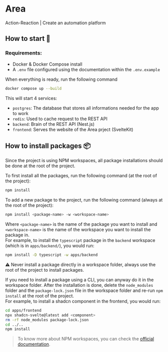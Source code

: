 # Area
Action-Reaction | Create an automation platform

## How to start 🚀

### Requirements:
- Docker & Docker Compose install
- A `.env` file configured using the documentation within the `.env.example`

When everything is ready, run the following command
```bash
docker compose up --build
```

This will start 4 services:
- `postgres`: The database that stores all informations needed for the app to work
- `redis`: Used to cache request to the REST API
- `backend`: Brain of the REST API (Nest.js)
- `frontend`: Serves the website of the Area prject (SvelteKit)

## How to install packages 📦

Since the project is using NPM workspaces, all package installations should be done at the root of the project.

To first install all the packages, run the following command (at the root of the project):
```bash
npm install
```

To add a new package to the project, run the following command (always at the root of the project):
```bash
npm install <package-name> -w <workspace-name>
```
Where `<package-name>` is the name of the package you want to install and `<workspace-name>` is the name of the workspace you want to install the package in.\
For example, to install the `typescript` package in the `backend` workspace (which is in `apps/backend/`), you would run:
```bash
npm install -D typescript -w apps/backend
```

⚠ Never install a package directly in a workspace folder, always use the root of the project to install packages.

If you need to install a package using a CLI, you can anyway do it in the workspace folder. After the installation is done, delete the `node_modules` folder and the `package-lock.json` file in the workspace folder and re-run `npm install` at the root of the project.\
For example, to install a shadcn component in the frontend, you would run:
```bash
cd apps/frontend
npx shadcn-svelte@latest add <component>
rm -rf node_modules package-lock.json
cd ../..
npm install
```

> To know more about NPM workspaces, you can check the [official documentation](https://docs.npmjs.com/cli/using-npm/workspaces).
